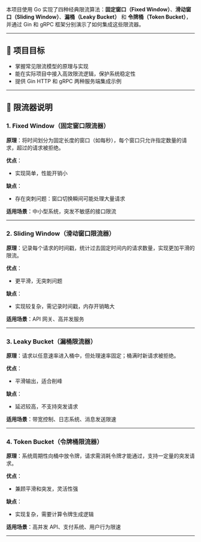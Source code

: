 本项目使用 Go 实现了四种经典限流算法：**固定窗口（Fixed Window）**、**滑动窗口（Sliding Window）**、**漏桶（Leaky Bucket）** 和 **令牌桶（Token Bucket）**，并通过 Gin 和 gRPC 框架分别演示了如何集成这些限流器。

---

## 🧠 项目目标

- 掌握常见限流模型的原理与实现
- 能在实际项目中接入高效限流逻辑，保护系统稳定性
- 提供 Gin HTTP 和 gRPC 两种服务端集成示例

---

## 🔧 限流器说明

### 1. Fixed Window（固定窗口限流器）

**原理**：将时间划分为固定长度的窗口（如每秒），每个窗口只允许指定数量的请求，超过的请求被拒绝。

**优点**：

* 实现简单，性能开销小

**缺点**：

* 存在突刺问题：窗口切换瞬间可能处理大量请求

**适用场景**：中小型系统，突发不敏感的接口限流

---

### 2. Sliding Window（滑动窗口限流器）

**原理**：记录每个请求的时间戳，统计过去固定时间内的请求数量，实现更加平滑的限流。

**优点**：

* 更平滑，无突刺问题

**缺点**：

* 实现较复杂，需记录时间戳，内存开销略大

**适用场景**：API 网关、高并发服务

---

### 3. Leaky Bucket（漏桶限流器）

**原理**：请求以任意速率进入桶中，但处理速率固定；桶满时新请求被拒绝。

**优点**：

* 平滑输出，适合削峰

**缺点**：

* 延迟较高，不支持突发请求

**适用场景**：带宽控制、日志系统、消息发送限速

---

### 4. Token Bucket（令牌桶限流器）

**原理**：系统周期性向桶中放令牌，请求需消耗令牌才能通过，支持一定量的突发请求。

**优点**：

* 兼顾平滑和突发，灵活性强

**缺点**：

* 实现复杂，需要计算令牌生成逻辑

**适用场景**：高并发 API、支付系统、用户行为限速

---

